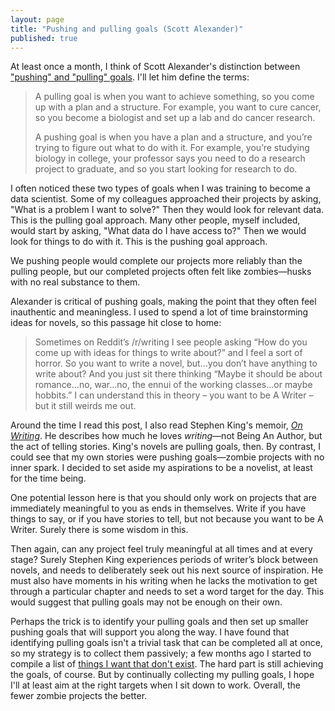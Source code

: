 ```yaml
---
layout: page
title: "Pushing and pulling goals (Scott Alexander)"
published: true
---
```


At least once a month, I think of Scott Alexander's distinction between ["pushing" and "pulling" goals](https://slatestarcodex.com/2016/07/18/pushing-and-pulling-goals/). I'll let him define the terms:

> A pulling goal is when you want to achieve something, so you come up with a plan and a structure. For example, you want to cure cancer, so you become a biologist and set up a lab and do cancer research.
>
> A pushing goal is when you have a plan and a structure, and you’re trying to figure out what to do with it. For example, you’re studying biology in college, your professor says you need to do a research project to graduate, and so you start looking for research to do.

I often noticed these two types of goals when I was training to become a data scientist. Some of my colleagues approached their projects by asking, "What is a problem I want to solve?" Then they would look for relevant data. This is the pulling goal approach. Many other people, myself included, would start by asking, "What data do I have access to?" Then we would look for things to do with it. This is the pushing goal approach.

We pushing people would complete our projects more reliably than the pulling people, but our completed projects often felt like zombies—husks with no real substance to them. 

Alexander is critical of pushing goals, making the point that they often feel inauthentic and meaningless. I used to spend a lot of time brainstorming ideas for novels, so this passage hit close to home:

> Sometimes on Reddit’s /r/writing I see people asking “How do you come up with ideas for things to write about?” and I feel a sort of horror. So you want to write a novel, but…you don’t have anything to write about? And you just sit there thinking “Maybe it should be about romance…no, war…no, the ennui of the working classes…or maybe hobbits.” I can understand this in theory – you want to be A Writer – but it still weirds me out.

Around the time I read this post, I also read Stephen King's memoir, *[On Writing](https://www.goodreads.com/book/show/10569.On_Writing)*. He describes how much he loves *writing*—not Being An Author, but the act of telling stories. King's novels are pulling goals, then. By contrast, I could see that my own stories were pushing goals—zombie projects with no inner spark. I decided to set aside my aspirations to be a novelist, at least for the time being.

One potential lesson here is that you should only work on projects that are immediately meaningful to you as ends in themselves. Write if you have things to say, or if you have stories to tell, but not because you want to be A Writer. Surely there is some wisdom in this.

Then again, can any project feel truly meaningful at all times and at every stage? Surely Stephen King experiences periods of writer’s block between novels, and needs to deliberately seek out his next source of inspiration. He must also have moments in his writing when he lacks the motivation to get through a particular chapter and needs to set a word target for the day. This would suggest that pulling goals may not be enough on their own.

Perhaps the trick is to identify your pulling goals and then set up smaller pushing goals that will support you along the way. I have found that identifying pulling goals isn't a trivial task that can be completed all at once, so my strategy is to collect them passively; a few months ago I started to compile a list of [things I want that don't exist](https://davidklaing.com/things-i-want). The hard part is still achieving the goals, of course. But by continually collecting my pulling goals, I hope I'll at least aim at the right targets when I sit down to work. Overall, the fewer zombie projects the better.